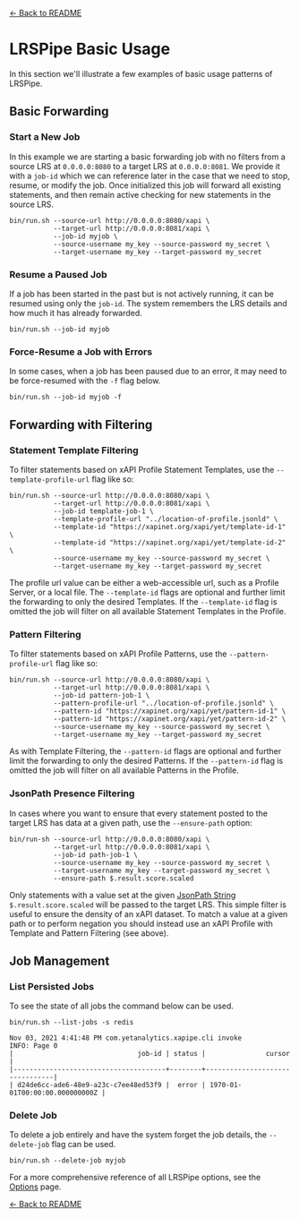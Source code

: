 [<- Back to README](../README.md)
# LRSPipe Basic Usage

In this section we'll illustrate a few examples of basic usage patterns of LRSPipe.

## Basic Forwarding

### Start a New Job

In this example we are starting a basic forwarding job with no filters from a source LRS at `0.0.0.0:8080` to a target LRS at `0.0.0.0:8081`. We provide it with a `job-id` which we can reference later in the case that we need to stop, resume, or modify the job. Once initialized this job will forward all existing statements, and then remain active checking for new statements in the source LRS.

``` shell
bin/run.sh --source-url http://0.0.0.0:8080/xapi \
           --target-url http://0.0.0.0:8081/xapi \
           --job-id myjob \
           --source-username my_key --source-password my_secret \
           --target-username my_key --target-password my_secret
```

### Resume a Paused Job

If a job has been started in the past but is not actively running, it can be resumed using only the `job-id`. The system remembers the LRS details and how much it has already forwarded.

``` shell
bin/run.sh --job-id myjob
```

### Force-Resume a Job with Errors

In some cases, when a job has been paused due to an error, it may need to be force-resumed with the `-f` flag below.

``` shell
bin/run.sh --job-id myjob -f
```

## Forwarding with Filtering

### Statement Template Filtering

To filter statements based on xAPI Profile Statement Templates, use the `--template-profile-url` flag like so:

``` shell
bin/run.sh --source-url http://0.0.0.0:8080/xapi \
           --target-url http://0.0.0.0:8081/xapi \
           --job-id template-job-1 \
           --template-profile-url "../location-of-profile.jsonld" \
           --template-id "https://xapinet.org/xapi/yet/template-id-1" \
           --template-id "https://xapinet.org/xapi/yet/template-id-2" \
           --source-username my_key --source-password my_secret \
           --target-username my_key --target-password my_secret

```

The profile url value can be either a web-accessible url, such as a Profile Server, or a local file. The `--template-id` flags are optional and further limit the forwarding to only the desired Templates. If the `--template-id` flag is omitted the job will filter on all available Statement Templates in the Profile.

### Pattern Filtering

To filter statements based on xAPI Profile Patterns, use the `--pattern-profile-url` flag like so:

``` shell
bin/run.sh --source-url http://0.0.0.0:8080/xapi \
           --target-url http://0.0.0.0:8081/xapi \
           --job-id pattern-job-1 \
           --pattern-profile-url "../location-of-profile.jsonld" \
           --pattern-id "https://xapinet.org/xapi/yet/pattern-id-1" \
           --pattern-id "https://xapinet.org/xapi/yet/pattern-id-2" \
           --source-username my_key --source-password my_secret \
           --target-username my_key --target-password my_secret

```

As with Template Filtering, the `--pattern-id` flags are optional and further limit the forwarding to only the desired Patterns. If the `--pattern-id` flag is omitted the job will filter on all available Patterns in the Profile.

### JsonPath Presence Filtering

In cases where you want to ensure that every statement posted to the target LRS has data at a given path, use the `--ensure-path` option:

``` shell
bin/run-sh --source-url http://0.0.0.0:8080/xapi \
           --target-url http://0.0.0.0:8081/xapi \
           --job-id path-job-1 \
           --source-username my_key --source-password my_secret \
           --target-username my_key --target-password my_secret \
           --ensure-path $.result.score.scaled

```

Only statements with a value set at the given [JsonPath String](https://goessner.net/articles/JsonPath/) `$.result.score.scaled` will be passed to the target LRS. This simple filter is useful to ensure the density of an xAPI dataset. To match a value at a given path or to perform negation you should instead use an xAPI Profile with Template and Pattern Filtering (see above).

## Job Management

### List Persisted Jobs

To see the state of all jobs the command below can be used.

``` shell
bin/run.sh --list-jobs -s redis

Nov 03, 2021 4:41:48 PM com.yetanalytics.xapipe.cli invoke
INFO: Page 0
|                               job-id | status |               cursor           |
|--------------------------------------+--------+--------------------------------|
| d24de6cc-ade6-48e9-a23c-c7ee48ed53f9 |  error | 1970-01-01T00:00:00.000000000Z |
```

### Delete Job

To delete a job entirely and have the system forget the job details, the `--delete-job` flag can be used.

``` shell
bin/run.sh --delete-job myjob
```

For a more comprehensive reference of all LRSPipe options, see the [Options](options.md) page.

[<- Back to README](../README.md)
